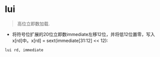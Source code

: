 # lui

> 高位立即数加载.

- 将符号位扩展的20位立即数immediate左移12位，并将低12位置零，写入 x[rd]中。x[rd] = sext(immediate[31:12] << 12):

`lui rd, immediate`

